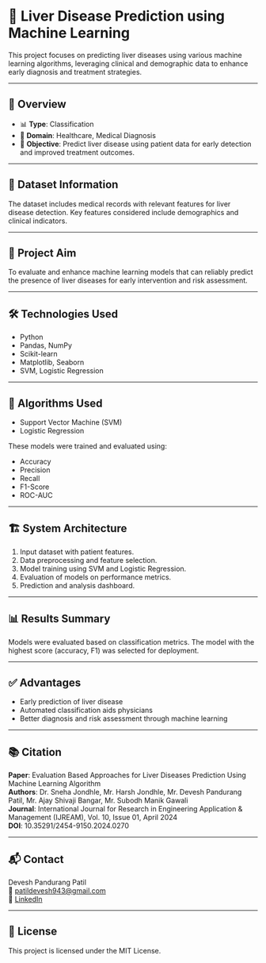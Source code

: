 # 🧬 Liver Disease Prediction using Machine Learning

This project focuses on predicting liver diseases using various machine learning algorithms, leveraging clinical and demographic data to enhance early diagnosis and treatment strategies.

---

## 📄 Overview

- 📊 **Type**: Classification
- 🏥 **Domain**: Healthcare, Medical Diagnosis
- 🎯 **Objective**: Predict liver disease using patient data for early detection and improved treatment outcomes.

---

## 🧪 Dataset Information

The dataset includes medical records with relevant features for liver disease detection. Key features considered include demographics and clinical indicators.

---

## 🎯 Project Aim

To evaluate and enhance machine learning models that can reliably predict the presence of liver diseases for early intervention and risk assessment.

---

## 🛠️ Technologies Used

- Python
- Pandas, NumPy
- Scikit-learn
- Matplotlib, Seaborn
- SVM, Logistic Regression

---

## 🧠 Algorithms Used

- Support Vector Machine (SVM)
- Logistic Regression

These models were trained and evaluated using:
- Accuracy
- Precision
- Recall
- F1-Score
- ROC-AUC

---

## 🏗️ System Architecture

1. Input dataset with patient features.
2. Data preprocessing and feature selection.
3. Model training using SVM and Logistic Regression.
4. Evaluation of models on performance metrics.
5. Prediction and analysis dashboard.

---

## 📊 Results Summary

Models were evaluated based on classification metrics. The model with the highest score (accuracy, F1) was selected for deployment.

---

## ✅ Advantages

- Early prediction of liver disease
- Automated classification aids physicians
- Better diagnosis and risk assessment through machine learning

---

## 📚 Citation

**Paper**: Evaluation Based Approaches for Liver Diseases Prediction Using Machine Learning Algorithm  
**Authors**: Dr. Sneha Jondhle, Mr. Harsh Jondhle, Mr. Devesh Pandurang Patil, Mr. Ajay Shivaji Bangar, Mr. Subodh Manik Gawali  
**Journal**: International Journal for Research in Engineering Application & Management (IJREAM), Vol. 10, Issue 01, April 2024  
**DOI**: 10.35291/2454-9150.2024.0270

---

## 📬 Contact

Devesh Pandurang Patil  
📧 patildevesh943@gmail.com  
🔗 [LinkedIn](https://www.linkedin.com/in/devesh-patil-440a29208/)

---

## 📝 License

This project is licensed under the MIT License.
